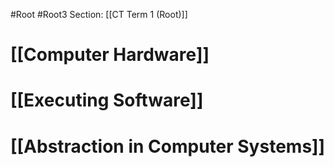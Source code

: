 #Root #Root3 Section: [[CT Term 1 (Root)]]
# [[Computer Hardware]]
# [[Executing Software]]
# [[Abstraction in Computer Systems]]